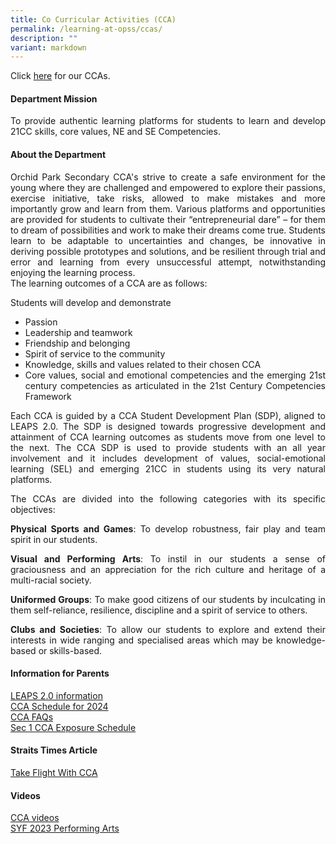 ```yaml
---
title: Co Curricular Activities (CCA)
permalink: /learning-at-opss/ccas/
description: ""
variant: markdown
---
```

Click [here](/cca/bb) for our CCAs.
<div align="justify">
<h4>Department Mission</h4>
<p>To provide authentic learning platforms for students to learn and develop 21CC skills, core values, NE and SE Competencies.</p>
<h4>About the Department</h4>
<p>Orchid Park Secondary CCA's strive to create a safe environment for the young where they are challenged and empowered to explore their passions, exercise initiative, take risks, allowed to make mistakes and more importantly grow and learn from them. Various platforms and opportunities are provided for students to cultivate their “entrepreneurial dare” – for them to dream of possibilities and work to make their dreams come true. Students learn to be adaptable to uncertainties and changes, be innovative in deriving possible prototypes and solutions, and be resilient through trial and error and learning from every unsuccessful attempt, notwithstanding enjoying the learning process.<br>The learning outcomes of a CCA are as follows:</p>
<p>Students will develop and demonstrate</p>
<ul>
<li>Passion</li>
<li>Leadership and teamwork</li>
<li>Friendship and belonging</li>
<li>Spirit of service to the community</li>
<li>Knowledge, skills and values related to their chosen CCA</li>
<li>Core values, social and emotional competencies and the emerging 21st century competencies as articulated in the 21st Century Competencies Framework</li>
</ul>
<p>Each CCA is guided by a CCA Student Development Plan (SDP), aligned to LEAPS 2.0. The SDP is designed towards progressive development and attainment of CCA learning outcomes as students move from one level to the next. The CCA SDP is used to provide students with an all year involvement and it includes development of values, social-emotional learning (SEL) and emerging 21CC in students using its very natural platforms.</p>
<p>The CCAs are divided into the following categories with its specific objectives:&nbsp;</p>
<p><strong>Physical Sports and Games</strong>: To develop robustness, fair play and team spirit in our students.</p>
<p><strong>Visual and Performing Arts</strong>: To instil in our students a sense of graciousness and an appreciation for the rich culture and heritage of a multi-racial society.</p>
<p><strong>Uniformed Groups</strong>: To make good citizens of our students by inculcating in them self-reliance, resilience, discipline and a spirit of service to others.</p>
<p><strong>Clubs and Societies</strong>: To allow our students to explore and extend their interests in wide ranging and specialised areas which may be knowledge-based or skills-based.</p>

<h4>Information for Parents</h4>
<a href="/files/CCA%20main%20page%20info/LEAPS_2_0___Info_for_Parents.pdf" target="_blank">LEAPS 2.0 information</a><br>
<a href="/files/CCA%20main%20page%20info/Training_Schedule_for_CCAs__2024_.pdf" target="_blank">CCA Schedule for 2024</a><br>
<a href="/files/CCA%20main%20page%20info/CCA_FAQs.pdf" target="_blank">CCA FAQs</a><br>
<a href="/files/CCA%20main%20page%20info/2024_Sec_1_CCA_exposure_schedule.pdf" target="_blank">Sec 1 CCA Exposure Schedule</a>

<h4>Straits Times Article</h4>
<a href="/files/CCA%20main%20page%20info/CCA%20article%201%20n%202.pdf" target="_blank">Take Flight With CCA</a>

<h4>Videos</h4>
<a href="https://sites.google.com/moe.edu.sg/opsscca2023/home" target="_blank" rel="noopener">CCA videos</a><br><a href="https://sites.google.com/moe.edu.sg/opss-syf-2023/home" target="_blank" rel="noopener">SYF 2023 Performing Arts</a>

	
</div>